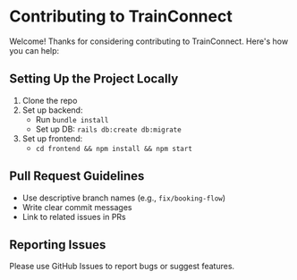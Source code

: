 # Contributing to TrainConnect

Welcome! Thanks for considering contributing to TrainConnect. Here's how you can help:

## Setting Up the Project Locally

1. Clone the repo
2. Set up backend:
   - Run `bundle install`
   - Set up DB: `rails db:create db:migrate`
3. Set up frontend:
   - `cd frontend && npm install && npm start`

## Pull Request Guidelines

- Use descriptive branch names (e.g., `fix/booking-flow`)
- Write clear commit messages
- Link to related issues in PRs

## Reporting Issues

Please use GitHub Issues to report bugs or suggest features.

